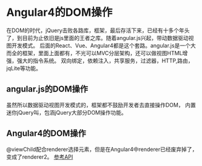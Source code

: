 # Angular4的DOM操作
在DOM的时代，jQuery击败各路库，框架，最后存活下来，已经有十多个年头了，到目前为止依旧是js里面的王者之库。随着angular.js兴起，带动数据驱动视图开发模式。
后面的React、Vue、Angular4都是这个套路。angular.js是一个大而全的框架，里面上面都有，不光可以MVC分层架构，还可以做视图HTML增强，强大的指令系统。
双向绑定，依赖注入，共享服务，过滤器，HTTP,路由，jqLite等功能。

## angular.js的DOM操作
虽然所以数据驱动视图开发模式的，框架都不鼓励开发者去直接操作DOM，
内置迷你jQuery叫，包涵jQuery大部分DOM操作功能。

## Angular4的DOM操作
@viewChild配合renderer选择元素，但是在Angular4中renderer已经废弃掉了，变成了renderer2。
[参考API](https://angular.cn/docs/ts/latest/api/core/index/Renderer2-class.html)
